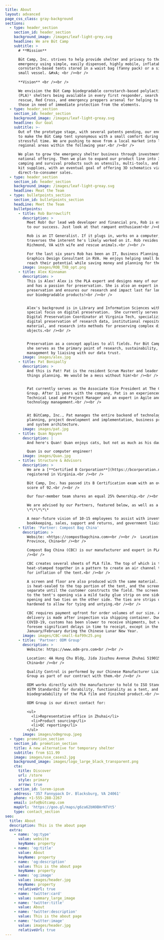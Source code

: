 ```yaml
---
title: About
layout: advanced
page_css_class: gray-background
sections:
  - type: header_section
    section_id: header_section
    background_image: /images/leaf-light-grey.svg
    headline: We are Büt Camp
    subtitle: >
      # **Mission**

      Büt Camp, Inc. strives to help provide shelter and privacy to those in any
      emergency using simple, easily dispensed, highly mobile, inflatable
      cornstarch-based tents stored in a waist bag (fanny pack) or a similar
      small vessel. &#xA; <br /><br /> 
      
      **Vision** <br /><br />

      We envision the Büt Camp biodegradable cornstarch-based polylactic acid
      (PLA)¹ shelters being available in every first responder, search and
      rescue, Red Cross, and emergency preppers arsenal for helping to treat
      those in need of immediate protection from the elements.
  - type: header_section
    section_id: header_section
    background_image: /images/leaf-light-greay.svg
    headline: Our Goal
    subtitle: >-
      Out of the prototype stage, with several patents pending, our end goal is
      to make the Büt Camp tent synonymous with a small comfort during a
      stressful time. We are pushing to move from a local market into larger
      regional areas within the following year.<br /><br />

      We plan to grow the emergency shelter business through investment into a
      national offering. Then we plan to expand our product line into 3D printed
      camping and survival products such as utensils, multi-tools, and first aid
      kit supplies, with an eventual goal of offering 3D schematics via
      direct-to-consumer sales.
  - type: header_section
    section_id: header_section
    background_image: /images/leaf-light-greay.svg
    headline: Meat the Team
  - type: bulletpoints_section
    section_id: bulletpoints_section
    headLine: Meet the Team
    bulletpoints:
      - title: Rob Barrowclift
        description: >
          Meet Rob! Our lead web developer and financial pro, Rob is essential
          to our success. Just look at that rampant enthusiasm!<br /><br />

          Rob is an IT Generalist. If it plugs in, works on a computer, or
          traverses the interent he's likely worked on it. Rob resides in
          Richmond, VA with wife and rescue animals.<br /><br />

          For the last six years Rob has been an IT, Business Planning, and
          Graphics Design Consultant in RVA. He enjoys helping small businesses
          reach their potential while saving money and planning for the future.
        image: images/ROB_TXB_opt.png
      - title: Alex Kinnaman
        description: >
          This is Alex! Alex is the PLA expert and designs many of our products
          and has a passion for preservation. She is also an expert in digital
          preservation and ensures our research and impact last far longer than
          our biodegradable products!<br /><br />


          Alex's background is in Library and Information Sciences with a
          special focus on digital preservation.  She currently serves as the
          Digital Preservation Coordinator at Virginia Tech, specializing in the
          digital preservation of research data, institutional repository
          material, and research into methods for preserving complex digital
          objects.<br /><br />


          Preservation as a concept applies to all fields. For Büt Camp, Inc.,
          she serves as the primary point of research, sustainability, and data
          management by liaising with our data trust.
        image: images/alex.jpg
      - title: Pat Bonipally
        description: >
          And this is Pat! Pat is the resident Scrum Master and leader of all
          things planning. We would be a mess without him!<br /><br />


          Pat currently serves as the Associate Vice President at The Carlyle
          Group. After 11 years with the company, Pat is an experienced
          Technical Lead and Project Manager and an expert in Agile and
          technology management.<br /><br />


          At BütCamp, Inc., Pat manages the entire backend of technology
          planning, project development and implementation, business processes,
          and system architecture. 
        image: images/pat.jpg
      - title: Quan Nguyen
        description: |
          And here's Quan! Quan enjoys cats, but not as much as his daughter.<br /><br />

          Quan is our computer engineer!
        image: images/Quan.jpg
      - title: Structure & Advisors
        description: >
          We are a [**Certified B Corporation**](https://bcorporation.net)
          registered in Virginia.<br /><br />

          Büt Camp, Inc. has passed its B Certification exam with an overall
          score of 92.<br /><br />

          Our four-member team shares an equal 25% Ownership.<br /><br />

          We are advised by our Partners, featured below, as well as a
          \*\*\*\*\*

          A near-future vision of 10-15 employees to assist with inventory,
          bookkeeping, sales, support and returns, and government liaison.
      - title: 'Partner: Compost Bag China'
        description: >
          Website: <https://compostbagchina.com><br /><br />  Location: Shandong
          Province, China<br /><br />

          Compost Bag China (CBC) is our manufacturer and expert in PLA film.<br
          /><br />

          CBC creates several sheets of PLA film. The top of which is two sheets
          heat-stamped together in a pattern to create an air channel to allow
          for inflation of the tent.<br /><br />

          A screen and floor are also produced with the same material. The floor
          is heat-sealed to the top portion of the tent, and the screen is kept
          separate until the customer constructs the field. The screen adheres
          to the tent's opening via a mild tacky glue strip on one side of the
          opening and two ties on the other side. The ties are strips of PLA
          hardened to allow for tying and untying.<br /><br />

          CBC requires payment upfront for order volumes of our size. And
          delivery is made after inspection via shipping container. Due to
          COVID-19, customs has been slower to receive shipments, but we don’t
          foresee significant delays in time to receipt, except in the months of
          January/February during the Chinese Lunar New Year.
        image: images/CBC-small-6af99c25.png
      - title: 'Partner: ODM Group'
        description: >
          Website: https://www.odm-pro.com<br /><br />

          Location: 4A Hung Chu Bldg, Jida Jiuzhou Avenue Zhuhai 519015,
          China<br /><br />

          Quality Control is performed by our Chinese Manufacturer Liaison ODM
          Group as part of our contract with them.<br /><br />

          ODM works directly with the manufacturer to hold to ISO Standards1 and
          ASTM Standards2 for durability, functionality as a tent, and
          biodegradability of the PLA film and finished product.<br /><br />

          ODM Group is our direct contact for:

          <ul>
            <li>Representative office in Zhuhai</li>
            <li>Product sourcing</li>
            <li>QC reporting</li>
          </ul>
        image: images/odmgroup.jpeg
  - type: promotion_section
    section_id: promotion_section
    title: A new alternative for temporary shelter
    subtitle: from $11.99
    image: images/use_cases2.jpg
    background_image: images/logo_large_black_transparent.png
    cta:
      title: Discover
      url: /store
      style: primary
      arrow: true
  - section_id: lorem-ipsum
    address: '357 Fannypack Dr. Blacksburg, VA 24061'
    phone: +1-555-288-2267
    email: info@bütcamp.com
    mapUrl: 'https://goo.gl/maps/g6za62bN9BHrNTVt5'
    type: contact_section
seo:
  title: About
  description: This is the about page
  extra:
    - name: 'og:type'
      value: website
      keyName: property
    - name: 'og:title'
      value: About
      keyName: property
    - name: 'og:description'
      value: This is the about page
      keyName: property
    - name: 'og:image'
      value: images/header.jpg
      keyName: property
      relativeUrl: true
    - name: 'twitter:card'
      value: summary_large_image
    - name: 'twitter:title'
      value: About
    - name: 'twitter:description'
      value: This is the about page
    - name: 'twitter:image'
      value: images/header.jpg
      relativeUrl: true
---
```


